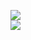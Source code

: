 [![](https://img.shields.io/badge/Made%20With-Github%20Spray-lightgrey.svg?style=for-the-badge&logo=github)](https://github.com/Annihil/github-spray#25236)  
[![](https://i.imgur.com/2DrTn0Z.gif)](https://github.com/Annihil/github-spray)